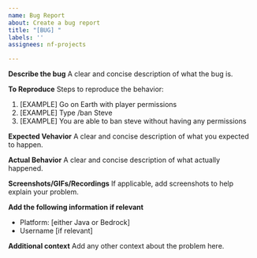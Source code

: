 ```yaml
---
name: Bug Report
about: Create a bug report
title: "[BUG] "
labels: ''
assignees: nf-projects

---
```


**Describe the bug**
A clear and concise description of what the bug is.

**To Reproduce**
Steps to reproduce the behavior:
1. [EXAMPLE] Go on Earth with player permissions
2. [EXAMPLE] Type /ban Steve
3. [EXAMPLE] You are able to ban steve without having any permissions

**Expected Vehavior**
A clear and concise description of what you expected to happen.

**Actual Behavior**
A clear and concise description of what actually happened.

**Screenshots/GIFs/Recordings**
If applicable, add screenshots to help explain your problem.

**Add the following information if relevant**
 - Platform: [either Java or Bedrock]
 - Username [if relevant]

**Additional context**
Add any other context about the problem here.
